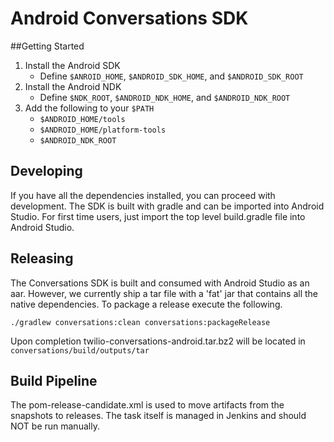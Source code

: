 Android Conversations SDK
=============================

##Getting Started

1.  Install the Android SDK
    * Define `$ANROID_HOME`, `$ANDROID_SDK_HOME`, and `$ANDROID_SDK_ROOT`
1.  Install the Android NDK
    * Define `$NDK_ROOT`, `$ANDROID_NDK_HOME`, and `$ANDROID_NDK_ROOT`
1.  Add the following to your `$PATH`
    * `$ANDROID_HOME/tools`
    * `$ANDROID_HOME/platform-tools`
    * `$ANDROID_NDK_ROOT`

## Developing

If you have all the dependencies installed, you can proceed with development. The SDK is built with gradle and can be imported into Android Studio. For first time users, just import the top level build.gradle file into Android Studio.

## Releasing
The Conversations SDK is built and consumed with Android Studio as an aar. However, we currently ship a tar file with a 'fat' jar that contains all the native dependencies. To package a release execute the following.

```
./gradlew conversations:clean conversations:packageRelease
```

Upon completion twilio-conversations-android.tar.bz2 will be located in `conversations/build/outputs/tar`

## Build Pipeline

The pom-release-candidate.xml is used to move artifacts from the snapshots to releases. The task itself
is managed in Jenkins and should NOT be run manually.

